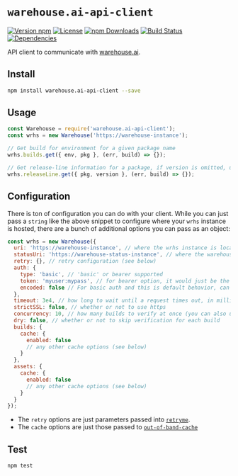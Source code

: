 # `warehouse.ai-api-client`

[![Version npm](https://img.shields.io/npm/v/warehouse.ai-api-client.svg?style=flat-square)](https://www.npmjs.com/package/warehouse.ai-api-client)
[![License](https://img.shields.io/npm/l/warehouse.ai-api-client.svg?style=flat-square)](https://github.com/warehouseai/warehouse.ai-api-client/blob/master/LICENSE)
[![npm Downloads](https://img.shields.io/npm/dm/warehouse.ai-api-client.svg?style=flat-square)](https://npmcharts.com/compare/warehouse.ai-api-client?minimal=true)
[![Build Status](https://travis-ci.org/warehouseai/warehouse.ai-api-client.svg?branch=master)](https://travis-ci.org/warehouseai/warehouse.ai-api-client)
[![Dependencies](https://img.shields.io/david/warehouseai/warehouse.ai-api-client.svg?style=flat-square)](https://github.com/warehouseai/warehouse.ai-api-client/blob/master/package.json)

API client to communicate with [warehouse.ai][warehouse.ai].

## Install

```bash
npm install warehouse.ai-api-client --save
```

## Usage

```js
const Warehouse = require('warehouse.ai-api-client');
const wrhs = new Warehouse('https://warehouse-instance');

// Get build for environment for a given package name
wrhs.builds.get({ env, pkg }, (err, build) => {});

// Get release-line information for a package, if version is omitted, uses latest
wrhs.releaseLine.get({ pkg, version }, (err, build) => {});
```

## Configuration

There is ton of configuration you can do with your client. While you can just
pass a `string` like the above snippet to configure where your `wrhs` instance
is hosted, there are a bunch of additional options you can pass as an object:

```js
const wrhs = new Warehouse({
  uri: 'https://warehouse-instance', // where the wrhs instance is located
  statusUri: 'https://warehouse-status-instance', // where the warehouse.ai-status-api instance is located
  retry: {}, // retry configuration (see below)
  auth: {
    type: 'basic', // 'basic' or bearer supported
    token: 'myuser:mypass', // for bearer option, it would just be the string for the token, ie 123a4567-1a23-12345-a123-a1ab123a1234
    encoded: false // For basic auth and this is default behavior, can be set to true if you want to pass in the base64 string of user:pass
  },
  timeout: 3e4, // how long to wait until a request times out, in milliseconds
  strictSSL: false, // whether or not to use https
  concurrency: 10, // how many builds to verify at once (you can also use conc as shorthand)
  dry: false, // whether or not to skip verification for each build
  builds: {
    cache: {
      enabled: false
      // any other cache options (see below)
    }
  },
  assets: {
    cache: {
      enabled: false
      // any other cache options (see below)
    }
  }
});
```

- The `retry` options are just parameters passed into [`retryme`].
- The `cache` options are just those passed to [`out-of-band-cache`]

## Test

```bash
npm test
```

[warehouse.ai]: https://github.com/godaddy/warehouse.ai
[`retryme`]: https://github.com/jcrugzz/retryme#usage
[`out-of-band-cache`]: https://github.com/godaddy/out-of-band-cache#usage
